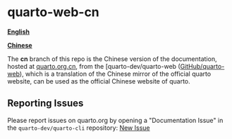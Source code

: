 # quarto-web-cn

[**English**](README.md)

[**Chinese**](README-ZH.md)

The **cn** branch of this repo is the Chinese version of the documentation, hosted at [quarto.org.cn](https://quarto.org.cn/), from the [quarto-dev/quarto-web ([GitHub/quarto-web]( https://github.com/quarto-dev/quarto-web)), which is a translation of the Chinese mirror of the official quarto website, can be used as the official Chinese website of quarto.

## Reporting Issues

Please report issues on quarto.org by opening a "Documentation Issue" in the `quarto-dev/quarto-cli` repository: [New Issue](https://github.com/quarto-dev/quarto-cli/issues/new/choose)



